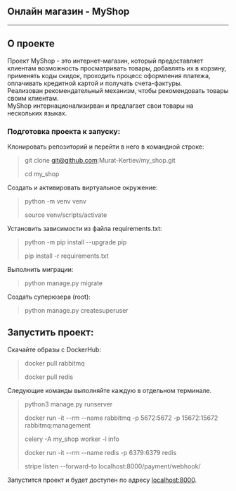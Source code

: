 ## Онлайн магазин - MyShop

---

## О проекте

Проект MyShop - это интернет-магазин, который предоставляет клиентам возможность просматривать товары, добавлять их в корзину, применять коды скидок, проходить процесс оформления платежа, оплачивать кредитной картой и получать счета-фактуры. <br> Реализован рекомендательный механизм, чтобы рекомендовать товары своим клиентам. <br> MyShop интернационализирван и предлагает свои товары на нескольких языках.

### **Подготовка проекта к запуску:**

Клонировать репозиторий и перейти в него в командной строке:

> git clone git@github.com:Murat-Kertiev/my_shop.git
> 
> cd my_shop

Cоздать и активировать виртуальное окружение:

> python -m venv venv
> 
> source venv/scripts/activate

Установить зависимости из файла requirements.txt:

> python -m pip install --upgrade pip
> 
> pip install -r requirements.txt

Выполнить миграции:

> python manage.py migrate

Создать суперюзера (root):

> python manage.py createsuperuser

## Запустить проект:

Скачайте образы с DockerHub:


> docker pull rabbitmq
> 
> docker pull redis

Следующие команды выполняйте каждую в отдельном терминале.

> python3 manage.py runserver
> 
> docker run -it --rm --name rabbitmq -p 5672:5672 -p 15672:15672 rabbitmq:management
> 
> celery -A my_shop worker -l info
> 
> docker run -it --rm --name redis -p 6379:6379 redis
> 
> stripe listen --forward-to localhost:8000/payment/webhook/

Запустится проект и будет доступен по адресу [localhost:8000](http://localhost:8000/).